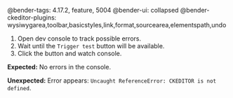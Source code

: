 @bender-tags: 4.17.2, feature, 5004
@bender-ui: collapsed
@bender-ckeditor-plugins: wysiwygarea,toolbar,basicstyles,link,format,sourcearea,elementspath,undo

1. Open dev console to track possible errors.
2. Wait until the `Trigger test` button will be available.
3. Click the button and watch console.

**Expected:** No errors in the console.

**Unexpected:** Error appears: `Uncaught ReferenceError: CKEDITOR is not defined`.
